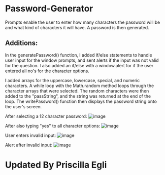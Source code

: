 # Password-Generator
Prompts enable the user to enter how many characters the password will be and what kind of characters it will have.
A password is then generated.

## Additions:
In the generatePassword() function, I added if/else statements to handle user input for the window prompts, and sent alerts if the input was not valid for the question. I also added an if/else with a window.alert for if the user entered all no's for the character options.

I added arrays for the uppercase, lowercase, special, and numeric characters. A while loop with the Math.random method loops through the character arrays that were selected. The random characters were then added to the "passString", and the string was returned at the end of the loop. The writePassword() function then displays the password string onto the user's screen.

After selecting a 12 character password:
![image](https://user-images.githubusercontent.com/88856741/139861440-4d605434-5219-4735-ad9f-85a79f81bf14.png)

After also typing "yes" to all character options:
![image](https://user-images.githubusercontent.com/88856741/139861553-6c5dcbab-bbd1-444f-95b8-450391fc2609.png)
 
User enters invalid input:
![image](https://user-images.githubusercontent.com/88856741/139863725-02136dfb-0d80-4172-80de-2dadde162a2e.png)


Alert after invalid input:
![image](https://user-images.githubusercontent.com/88856741/139863259-acd62d5d-23d0-47df-bebb-a4f2bb5a2734.png)

# Updated By Priscilla Egli
